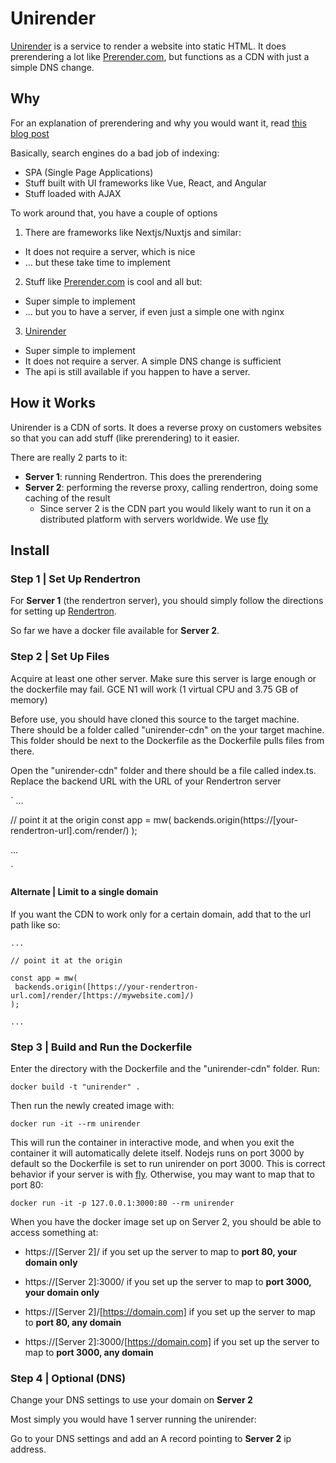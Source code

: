 # Unirender
[Unirender](https://unirender.io) is a service to render a website into static HTML. It does prerendering a lot like [Prerender.com](https://prerender.com), but functions as a CDN with just a simple DNS change.

## Why

For an explanation of prerendering and why you would want it, read [this blog post](https://blog.unirender.io/content/about-server-side-rendering)

Basically, search engines do a bad job of indexing:
* SPA (Single Page Applications)
* Stuff built with UI frameworks like Vue, React, and Angular 
* Stuff loaded with AJAX

To work around that, you have a couple of options
1. There are frameworks like Nextjs/Nuxtjs and similar:
* It does not require a server, which is nice
* ... but these take time to implement

2. Stuff like [Prerender.com](https://prerender.com) is cool and all but:
* Super simple to implement
* ... but you to have a server, if even just a simple one with nginx

3. [Unirender](https://unirender.com)
* Super simple to implement
* It does not require a server. A simple DNS change is sufficient
* The api is still available if you happen to have a server. 

## How it Works

Unirender is a CDN of sorts. It does a reverse proxy on customers websites so that you can add stuff (like prerendering) to it easier. 

There are really 2 parts to it: 
* **Server 1**: running Rendertron. This does the prerendering
* **Server 2**: performing the reverse proxy, calling rendertron, doing some caching of the result
  * Since server 2 is the CDN part you would likely want to run it on a distributed platform with servers worldwide. We use [fly](https://fly.io)


## Install

### Step 1 | Set Up Rendertron

For **Server 1** (the rendertron server), you should simply follow the directions for setting up [Rendertron](https://github.com/GoogleChrome/rendertron). 

So far we have a docker file available for **Server 2**.

### Step 2 | Set Up Files

Acquire at least one other server. Make sure this server is large enough or the dockerfile may fail. GCE N1 will work (1 virtual CPU and 3.75 GB of memory)

Before use, you should have cloned this source to the target machine. There should be a folder called "unirender-cdn" on the your target machine. This folder should be next to the Dockerfile as the Dockerfile pulls files from there.

Open the "unirender-cdn" folder and there should be a file called index.ts. Replace the backend URL with the URL of your Rendertron server 

`
...

// point it at the origin
const app = mw(
 backends.origin(https://[your-rendertron-url].com/render/)
);

...

` 
#### Alternate | Limit to a single domain

If you want the CDN to work only for a certain domain, add that to the url path like so: 

```
...

// point it at the origin

const app = mw(
 backends.origin([https://your-rendertron-url.com]/render/[https://mywebsite.com]/)
);

...

```

### Step 3 | Build and Run the Dockerfile

Enter the directory with the Dockerfile and the "unirender-cdn" folder. Run: 
```
docker build -t "unirender" .
```
Then run the newly created image with:
```
docker run -it --rm unirender
```
This will run the container in interactive mode, and when you exit the container it will automatically delete itself. 
Nodejs runs on port 3000 by default so the Dockerfile is set to run unirender on port 3000. This is correct behavior if your server is with [fly](https://fly.io). Otherwise, you may want to map that to port 80:
```
docker run -it -p 127.0.0.1:3000:80 --rm unirender
```
When you have the docker image set up on Server 2, you should be able to access something at:

* https://[Server 2]/ if you set up the server to map to **port 80, your domain only**
* https://[Server 2]:3000/ if you set up the server to map to **port 3000, your domain only**

* https://[Server 2]/[https://domain.com] if you set up the server to map to **port 80, any domain**
* https://[Server 2]:3000/[https://domain.com] if you set up the server to map to **port 3000, any domain**

### Step 4 | Optional (DNS)
 
Change your DNS settings to use your domain on **Server 2**

Most simply you would have 1 server running the unirender: 

Go to your DNS settings and add an A record pointing to **Server 2** ip address.
